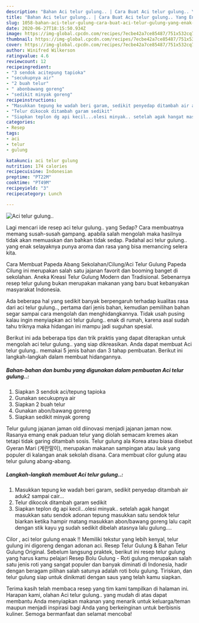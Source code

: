 ```yaml
---
description: "Bahan Aci telur gulung.. | Cara Buat Aci telur gulung.. Yang Enak Banget"
title: "Bahan Aci telur gulung.. | Cara Buat Aci telur gulung.. Yang Enak Banget"
slug: 1058-bahan-aci-telur-gulung-cara-buat-aci-telur-gulung-yang-enak-banget
date: 2020-06-27T18:15:50.934Z
image: https://img-global.cpcdn.com/recipes/7ecbe42a7ce85487/751x532cq70/aci-telur-gulung-foto-resep-utama.jpg
thumbnail: https://img-global.cpcdn.com/recipes/7ecbe42a7ce85487/751x532cq70/aci-telur-gulung-foto-resep-utama.jpg
cover: https://img-global.cpcdn.com/recipes/7ecbe42a7ce85487/751x532cq70/aci-telur-gulung-foto-resep-utama.jpg
author: Winifred Wilkerson
ratingvalue: 4.6
reviewcount: 12
recipeingredient:
- "3 sendok acitepung tapioka"
- "secukupnya air"
- "2 buah telur"
- " abonbawang goreng"
- "sedikit minyak goreng"
recipeinstructions:
- "Masukkan tepung ke wadah beri garam, sedikit penyedap ditambah air aduk2 sampai cair..."
- "Telur dikocok ditambah garam sedikit"
- "Siapkan teplon dg api kecil...olesi minyak.. setelah agak hangat masukkan satu sendok adonan tepung masukkan satu sendok telur biarkan ketika hampir matang masukkan abon/bawang goreng lalu capit dengan stik kayu yg sudah sedikit dibelah atasnya lalu gulung...."
categories:
- Resep
tags:
- aci
- telur
- gulung

katakunci: aci telur gulung 
nutrition: 174 calories
recipecuisine: Indonesian
preptime: "PT22M"
cooktime: "PT49M"
recipeyield: "3"
recipecategory: Lunch

---
```



![Aci telur gulung..](https://img-global.cpcdn.com/recipes/7ecbe42a7ce85487/751x532cq70/aci-telur-gulung-foto-resep-utama.jpg)

Lagi mencari ide resep aci telur gulung.. yang Sedap? Cara membuatnya memang susah-susah gampang. apabila salah mengolah maka hasilnya tidak akan memuaskan dan bahkan tidak sedap. Padahal aci telur gulung.. yang enak selayaknya punya aroma dan rasa yang bisa memancing selera kita.

Cara Membuat Papeda Abang Sekolahan/Cilung/Aci Telur Gulung Papeda Cilung ini merupakan salah satu jajanan favorit dan booming banget di sekolahan. Aneka Kreasi Telur Gulung Modern dan Tradisional. Sebenarnya resep telur gulung bukan merupakan makanan yang baru buat kebanyakan masyarakat Indonesia.

Ada beberapa hal yang sedikit banyak berpengaruh terhadap kualitas rasa dari aci telur gulung.., pertama dari jenis bahan, kemudian pemilihan bahan segar sampai cara mengolah dan menghidangkannya. Tidak usah pusing kalau ingin menyiapkan aci telur gulung.. enak di rumah, karena asal sudah tahu triknya maka hidangan ini mampu jadi suguhan spesial.


Berikut ini ada beberapa tips dan trik praktis yang dapat diterapkan untuk mengolah aci telur gulung.. yang siap dikreasikan. Anda dapat membuat Aci telur gulung.. memakai 5 jenis bahan dan 3 tahap pembuatan. Berikut ini langkah-langkah dalam membuat hidangannya.

<!--inarticleads1-->

##### Bahan-bahan dan bumbu yang digunakan dalam pembuatan Aci telur gulung..:

1. Siapkan 3 sendok aci/tepung tapioka
1. Gunakan secukupnya air
1. Siapkan 2 buah telur
1. Gunakan  abon/bawang goreng
1. Siapkan sedikit minyak goreng


Telur gulung jajanan jaman old diinovasi menjadi jajanan jaman now. Rasanya emang enak paduan telur yang diolah semacam kremes akan tetapi tidak garing ditambah sosis. Telur gulung ala Korea atau biasa disebut Gyeran Mari (계란말이), merupakan makanan sampingan atau lauk yang populer di kalangan anak sekolah disana. Cara membuat cilor gulung atau telur gulung abang-abang. 

<!--inarticleads2-->

##### Langkah-langkah membuat Aci telur gulung..:

1. Masukkan tepung ke wadah beri garam, sedikit penyedap ditambah air aduk2 sampai cair...
1. Telur dikocok ditambah garam sedikit
1. Siapkan teplon dg api kecil...olesi minyak.. setelah agak hangat masukkan satu sendok adonan tepung masukkan satu sendok telur biarkan ketika hampir matang masukkan abon/bawang goreng lalu capit dengan stik kayu yg sudah sedikit dibelah atasnya lalu gulung....


Cilor , aci telor gulung enaak !! Memiliki tekstur yang lebih kenyal, telur gulung ini digoreng dengan adonan aci. Resep Telur Gulung &amp; Bahan Telur Gulung Original. Sebelum langsung praktek, berikut ini resep telur gulung yang harus kamu pelajari Resep Bolu Gulung - Roti gulung merupakan salah satu jenis roti yang sangat populer dan banyak diminati di Indonesia, hadir dengan beragam pilihan salah satunya adalah roti bolu gulung. Tiriskan, dan telur gulung siap untuk dinikmati dengan saus yang telah kamu siapkan. 

Terima kasih telah membaca resep yang tim kami tampilkan di halaman ini. Harapan kami, olahan Aci telur gulung.. yang mudah di atas dapat membantu Anda menyiapkan makanan yang menarik untuk keluarga/teman maupun menjadi inspirasi bagi Anda yang berkeinginan untuk berbisnis kuliner. Semoga bermanfaat dan selamat mencoba!
